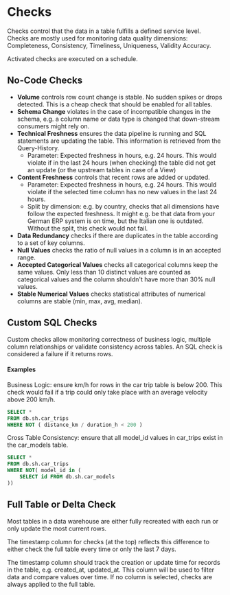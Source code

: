 # Checks

Checks control that the data in a table fulfills a defined service level. Checks are mostly used for monitoring data quality dimensions: Completeness, Consistency, Timeliness, Uniqueness, Validity Accuracy.&#x20;

Activated checks are executed on a schedule.



## No-Code Checks

* **Volume** controls row count change is stable. No sudden spikes or drops detected. This is a cheap check that should be enabled for all tables.
* **Schema Change** violates in the case of incompatible changes in the schema, e.g. a column name or data type is changed that down-stream consumers might rely on.
* **Technical Freshness** ensures the data pipeline is running and SQL statements are updating the table. This information is retrieved from the Query-History.&#x20;
  * Parameter: Expected freshness in hours, e.g. 24 hours. This would violate if in the last 24 hours (when checking) the table did not get an update (or the upstream tables in case of a View)
* **Content Freshness** controls that recent rows are added or updated.&#x20;
  * Parameter: Expected freshness in hours, e.g. 24 hours. This would violate if the selected time column has no new values in the last 24 hours.
  * Split by dimension: e.g. by country, checks that all dimensions have follow the expected freshness. It might e.g. be that data from your German ERP system is on time, but the Italian one is outdated. Without the split, this check would not fail.
* **Data Redundancy** checks if there are duplicates in the table according to a set of key columns.
* **Null Values** checks the ratio of null values in a column is in an accepted range.
* **Accepted Categorical Values** checks all categorical columns keep the same values. Only less than 10 distinct values are counted as categorical values and the column shouldn't have more than 30% null values.
* **Stable Numerical Values** checks statistical attributes of numerical columns are stable (min, max, avg, median).



## Custom SQL Checks

Custom checks allow monitoring correctness of business logic, multiple column relationships or validate consistency across tables. An SQL check is considered a failure if it returns rows.

#### Examples

Business Logic: ensure km/h for rows in the car trip table is below 200.  This check would fail if a trip could only take place with an average velocity above 200 km/h.

```sql
SELECT *
FROM db.sh.car_trips
WHERE NOT ( distance_km / duration_h < 200 )
```



Cross Table Consistency: ensure that all model\_id values in car\_trips exist in the car\_models table.

```sql
SELECT *
FROM db.sh.car_trips
WHERE NOT( model_id in (
    SELECT id FROM db.sh.car_models
))
```

##

## Full Table or Delta Check

Most tables in a data warehouse are either fully recreated with each run or only update the most current rows.&#x20;

The timestamp column for checks (at the top) reflects this difference to either check the full table every time or only the last 7 days.&#x20;

The timestamp column should track the creation or update time for records in the table, e.g. created\_at, updated\_at. This column will be used to filter data and compare values over time. If no column is selected, checks are always applied to the full table.



